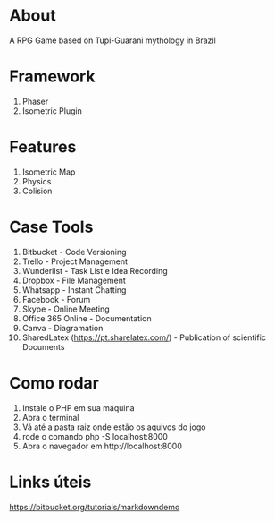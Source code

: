 # About 
A RPG Game based on Tupi-Guarani mythology in Brazil

# Framework 

1. Phaser 
1. Isometric Plugin 

# Features

1. Isometric Map
1. Physics
1. Colision

# Case Tools

1. Bitbucket - Code Versioning
1. Trello - Project Management 
1. Wunderlist - Task List e Idea Recording
1. Dropbox - File Management
1. Whatsapp - Instant Chatting 
1. Facebook - Forum 
1. Skype - Online Meeting 
1. Office 365 Online - Documentation
1. Canva - Diagramation
1. SharedLatex (https://pt.sharelatex.com/) - Publication of scientific Documents 

# Como rodar 

1. Instale o PHP em sua máquina 
1. Abra o terminal
1. Vá até a pasta raiz onde estão os aquivos do jogo
1. rode o comando php -S localhost:8000
1. Abra o navegador em http://localhost:8000


# Links úteis

https://bitbucket.org/tutorials/markdowndemo